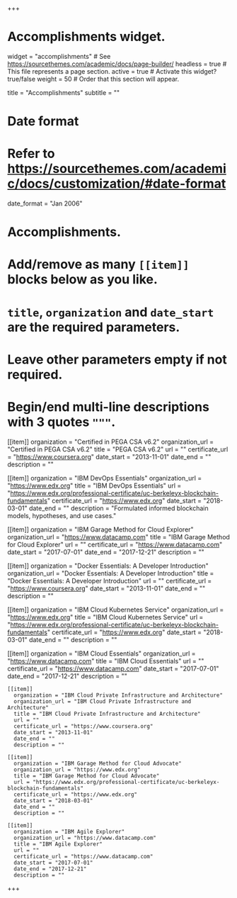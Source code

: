 +++
# Accomplishments widget.
widget = "accomplishments"  # See https://sourcethemes.com/academic/docs/page-builder/
headless = true  # This file represents a page section.
active = true  # Activate this widget? true/false
weight = 50  # Order that this section will appear.

title = "Accomplish&shy;ments"
subtitle = ""

# Date format
#   Refer to https://sourcethemes.com/academic/docs/customization/#date-format
date_format = "Jan 2006"

# Accomplishments.
#   Add/remove as many `[[item]]` blocks below as you like.
#   `title`, `organization` and `date_start` are the required parameters.
#   Leave other parameters empty if not required.
#   Begin/end multi-line descriptions with 3 quotes `"""`.

[[item]]
  organization = "Certified in PEGA CSA v6.2"
  organization_url = "Certified in PEGA CSA v6.2"
  title = "PEGA CSA v6.2"
  url = ""
  certificate_url = "https://www.coursera.org"
  date_start = "2013-11-01"
  date_end = ""
  description = ""

[[item]]
  organization = "IBM DevOps Essentials"
  organization_url = "https://www.edx.org"
  title = "IBM DevOps Essentials"
  url = "https://www.edx.org/professional-certificate/uc-berkeleyx-blockchain-fundamentals"
  certificate_url = "https://www.edx.org"
  date_start = "2018-03-01"
  date_end = ""
  description = "Formulated informed blockchain models, hypotheses, and use cases."

[[item]]
  organization = "IBM Garage Method for Cloud Explorer"
  organization_url = "https://www.datacamp.com"
  title = "IBM Garage Method for Cloud Explorer"
  url = ""
  certificate_url = "https://www.datacamp.com"
  date_start = "2017-07-01"
  date_end = "2017-12-21"
  description = ""

  [[item]]
    organization = "Docker Essentials: A Developer Introduction"
    organization_url = "Docker Essentials: A Developer Introduction"
    title = "Docker Essentials: A Developer Introduction"
    url = ""
    certificate_url = "https://www.coursera.org"
    date_start = "2013-11-01"
    date_end = ""
    description = ""

  [[item]]
    organization = "IBM Cloud Kubernetes Service"
    organization_url = "https://www.edx.org"
    title = "IBM Cloud Kubernetes Service"
    url = "https://www.edx.org/professional-certificate/uc-berkeleyx-blockchain-fundamentals"
    certificate_url = "https://www.edx.org"
    date_start = "2018-03-01"
    date_end = ""
    description = ""

  [[item]]
    organization = "IBM Cloud Essentials"
    organization_url = "https://www.datacamp.com"
    title = "IBM Cloud Essentials"
    url = ""
    certificate_url = "https://www.datacamp.com"
    date_start = "2017-07-01"
    date_end = "2017-12-21"
    description = ""

    [[item]]
      organization = "IBM Cloud Private Infrastructure and Architecture"
      organization_url = "IBM Cloud Private Infrastructure and Architecture"
      title = "IBM Cloud Private Infrastructure and Architecture"
      url = ""
      certificate_url = "https://www.coursera.org"
      date_start = "2013-11-01"
      date_end = ""
      description = ""

    [[item]]
      organization = "IBM Garage Method for Cloud Advocate"
      organization_url = "https://www.edx.org"
      title = "IBM Garage Method for Cloud Advocate"
      url = "https://www.edx.org/professional-certificate/uc-berkeleyx-blockchain-fundamentals"
      certificate_url = "https://www.edx.org"
      date_start = "2018-03-01"
      date_end = ""
      description = ""

    [[item]]
      organization = "IBM Agile Explorer"
      organization_url = "https://www.datacamp.com"
      title = "IBM Agile Explorer"
      url = ""
      certificate_url = "https://www.datacamp.com"
      date_start = "2017-07-01"
      date_end = "2017-12-21"
      description = ""


+++
